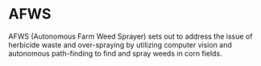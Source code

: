 # AFWS
AFWS (Autonomous Farm Weed Sprayer) sets out to address the issue of herbicide waste and over-spraying by utilizing computer vision and autonomous path-finding to find and spray weeds in corn fields.
